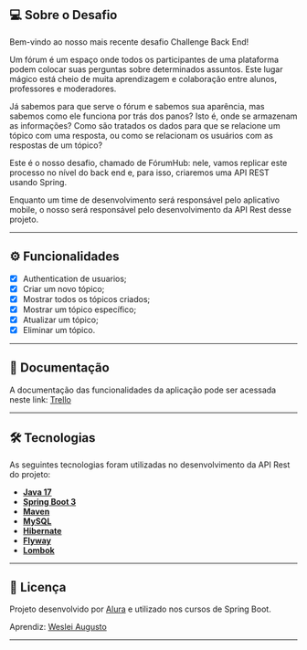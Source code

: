 ## 💻 Sobre o Desafio

Bem-vindo ao nosso mais recente desafio Challenge Back End!

Um fórum é um espaço onde todos os participantes de uma plataforma podem colocar suas perguntas sobre determinados assuntos. Este lugar mágico está cheio de muita aprendizagem e colaboração entre alunos, professores e moderadores.

Já sabemos para que serve o fórum e sabemos sua aparência, mas sabemos como ele funciona por trás dos panos? Isto é, onde se armazenam as informações? Como são tratados os dados para que se relacione um tópico com uma resposta, ou como se relacionam os usuários com as respostas de um tópico?

Este é o nosso desafio, chamado de FórumHub: nele, vamos replicar este processo no nível do back end e, para isso, criaremos uma API REST usando Spring.

Enquanto um time de desenvolvimento será responsável pelo aplicativo mobile, o nosso será responsável pelo desenvolvimento da API Rest desse projeto.

---

## ⚙️ Funcionalidades

- [x] Authentication de usuarios;
- [x] Criar um novo tópico;
- [x] Mostrar todos os tópicos criados;
- [x] Mostrar um tópico específico;
- [x] Atualizar um tópico;
- [x] Eliminar um tópico.

---

## 📄 Documentação

A documentação das funcionalidades da aplicação pode ser acessada neste link: <a href="https://trello.com/b/OKIUKgxe/alura-f%C3%B3rum-challenge-one-sprint-01">Trello</a>

---

## 🛠 Tecnologias

As seguintes tecnologias foram utilizadas no desenvolvimento da API Rest do projeto:

- **[Java 17](https://www.oracle.com/java)**
- **[Spring Boot 3](https://spring.io/projects/spring-boot)**
- **[Maven](https://maven.apache.org)**
- **[MySQL](https://www.mysql.com)**
- **[Hibernate](https://hibernate.org)**
- **[Flyway](https://flywaydb.org)**
- **[Lombok](https://projectlombok.org)**

---

## 📝 Licença

Projeto desenvolvido por [Alura](https://www.alura.com.br) e utilizado nos cursos de Spring Boot.

Aprendiz: [Weslei Augusto](https://github.com/weslei573/) 

---
